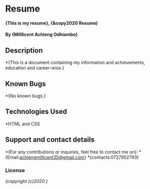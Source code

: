 # Resume
#### {This is my resume}, {&copy2020 Resume)
#### By **{Milllicent Achieng Odhiambo}**
## Description
*{This is a document containing my information and achievements, education and career-wise.}
## Known Bugs
*{No known bugs.}
## Technologies Used
*HTML and CSS
## Support and contact details
*{For any contributions or inquiries, feel free to contact me on}:
*{Email:achiengmillicent35@gmail.com}
*{contacts:0727952793}
### License
*{copyright (c)2020.}*
  